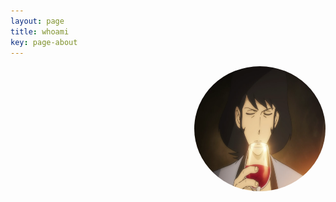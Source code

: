 ```yaml
---
layout: page
title: whoami
key: page-about
---
```


<div name="tryhackme"> 
 <script src="https://tryhackme.com/badge/519455"> </script>

  <!-- Right alignment! -->
  <img align="right" width="210" height="200" src="assets/goemon.png" style="border-radius:50%;">
  
</div>

<div>
  <script>
    document.write(window.atob("
                               <div id="thm_badge" class="thm_margin" onClick="location.href='https://blueteamlabs.online/public/user/z3f1r0'">
  <div style="width: auto; border-radius: 4px; margin-right: 0px">
    <div class="thm_avatar" style="background-image: url(https://tryhackme-images.s3.amazonaws.com/user-avatars/9e8812eb379e4910decf136d5bcc2292.png)"></div>
  </div>
  <div
    style="
      margin-left: 25px;
      width: 220px;
      height: 56px;
      background-color: #343c42;
      border-radius: 5px;
      text-align: left;
      background-image: url(https://assets.tryhackme.com/img/thm_logo_only.svg);
      background-size: 23px 23px;
      background-position: right 5px bottom 5px;
      background-repeat: no-repeat;
    "
  >
    <style scoped>
      .thm_margin {
        margin: 5px;
      }

      #thm_badge {
        width: 210px;
        display: inline-table;
        -webkit-touch-callout: none;
        -webkit-user-select: none;
        -khtml-user-select: none;
        -moz-user-select: none;
        -ms-user-select: none;
        user-select: none;
      }

      #thm_badge:hover {
        cursor: pointer;
      }

      .thm_avatar {
        display: block;
        width: 50px;
        height: 50px;
        float: left;
        background-size: cover;
        background-repeat: no-repeat;
        background-position: center center;
        border-radius: 50%;
        box-sizing: content-box; /* Needed for border to stop changing image width*/
        border: 3px solid #88cc14;
        background-color: #343c42;
        box-shadow: inset 0px 0px 3px 3px rgba(0, 0, 0, 0.1);
        object-fit: cover;
        box-shadow: 0 0px 3px 0px #303030;
      }

      @font-face {
        font-family: 'Roboto';
        font-style: normal;
        font-weight: 400;
        src: url(https://fonts.gstatic.com/s/ubuntumono/v6/ViZhet7Ak-LRXZMXzuAfkY4P5ICox8Kq3LLUNMylGO4.woff2)
          format('woff2');
      }

      .thm_font {
        font-family: 'Roboto', monospace;
      }

      .thm_nickname {
        color: #ffffff;
        font-size: 12px;
        font-weight: bold;
        text-shadow: #000 0 0 6px;
      }

      .thm_stat {
        color: #fff;
        opacity: 0.5;
        font-size: 14px;
      }

      .thm_icon {
        opacity: 0.85;
        height: 16px;
      }

      @keyframes flicker {
        0%,
        19.999%,
        22%,
        62.999%,
        64%,
        64.999%,
        70%,
        100% {
          opacity: 0.99;
          text-shadow: -1px -1px 0 $outline, 1px -1px 0 $outline, -1px 1px 0 $outline,
            1px 1px 0 $outline, 0 -2px 8px, 0 0 2px, 0 0 5px #ff7e00, 0 0 15px #ff4444,
            0 0 2px #ff7e00, 0 2px 3px #000;
        }
        20%,
        21.999%,
        63%,
        63.999%,
        65%,
        69.999% {
          opacity: 0.4;
          text-shadow: none;
        }
      }

      .thm_rank {
        color: #ffffff;
        font-size: 11px;
      }

      .thm_line {
        line-height: 12px;
        margin: 0px;
        padding: 0px;
      }

      .thm_link {
        color: #fff;
        font-size: 0.6em;
        text-decoration: none;
        animation: flicker 6s infinite;
      }

      .thm_link:hover {
        color: #fff;
        font-size: 0.6em;
        text-decoration: underline;
      }

      .thm_link:visited {
        color: #fff;
      }

      .thm_mr {
        margin-right: 8px;
      }

      .thm_for_img {
        color: #fff;
        opacity: 0.5;
        font-size: 14px;
        position: relative;
        top: -3px;
        margin-bottom: 5px;
      }
    </style>

    <div
      class="thm_font"
      style="
        box-sizing: content-box;
        height: 50px;
        white-space: nowrap;
        overflow: hidden;
        text-overflow: ellipsis;
        padding-left: 8px;
        padding-top: 5px;
      "
    >
      <p class="thm_line" style="margin-bottom: 3px">
        <span class="thm_nickname">z3f1r0</span> <span class="thm_rank">[0x9][Omni]</span
        ><br />
      </p>
      <p class="thm_line" style="margin-bottom: 1px; display: flex; align-items: center">
        <img
          class="thm_icon thm_mr"
          src="https://assets.tryhackme.com/img/badges/trophy.png"
          alt="trophy"
        />
        <span class="thm_stat thm_mr">38418</span>
        <img
          class="thm_icon thm_mr"
          src="https://assets.tryhackme.com/img/badges/door.png"
          alt="door"
        />
        <span class="thm_stat thm_mr">61</span>
        <img
          class="thm_icon thm_mr"
          src="https://assets.tryhackme.com/img/badges/target.png"
          alt="target"
        />
        <span class="thm_stat">6</span><br />
      </p>
      <p class="thm_line">
        <a href="https://www.tryhackme.com" class="thm_link">tryhackme.com</a>
      </p>
    </div>
  </div>
</div>

<!-- Javascript to get current URL and append to our server -->
"))
  </script>
</div>
